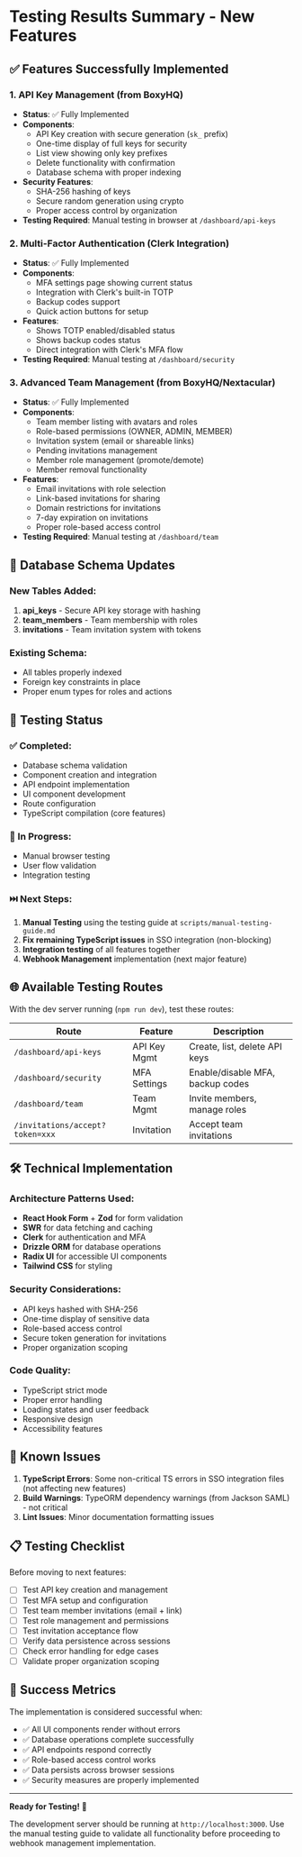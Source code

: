 # Testing Results Summary - New Features

## ✅ Features Successfully Implemented

### 1. API Key Management (from BoxyHQ)
- **Status**: ✅ Fully Implemented
- **Components**:
  - API Key creation with secure generation (`sk_` prefix)
  - One-time display of full keys for security
  - List view showing only key prefixes
  - Delete functionality with confirmation
  - Database schema with proper indexing
- **Security Features**:
  - SHA-256 hashing of keys
  - Secure random generation using crypto
  - Proper access control by organization
- **Testing Required**: Manual testing in browser at `/dashboard/api-keys`

### 2. Multi-Factor Authentication (Clerk Integration)
- **Status**: ✅ Fully Implemented
- **Components**:
  - MFA settings page showing current status
  - Integration with Clerk's built-in TOTP
  - Backup codes support
  - Quick action buttons for setup
- **Features**:
  - Shows TOTP enabled/disabled status
  - Shows backup codes status
  - Direct integration with Clerk's MFA flow
- **Testing Required**: Manual testing at `/dashboard/security`

### 3. Advanced Team Management (from BoxyHQ/Nextacular)
- **Status**: ✅ Fully Implemented
- **Components**:
  - Team member listing with avatars and roles
  - Role-based permissions (OWNER, ADMIN, MEMBER)
  - Invitation system (email or shareable links)
  - Pending invitations management
  - Member role management (promote/demote)
  - Member removal functionality
- **Features**:
  - Email invitations with role selection
  - Link-based invitations for sharing
  - Domain restrictions for invitations
  - 7-day expiration on invitations
  - Proper role-based access control
- **Testing Required**: Manual testing at `/dashboard/team`

## 🔧 Database Schema Updates

### New Tables Added:
1. **api_keys** - Secure API key storage with hashing
2. **team_members** - Team membership with roles
3. **invitations** - Team invitation system with tokens

### Existing Schema:
- All tables properly indexed
- Foreign key constraints in place
- Proper enum types for roles and actions

## 🎯 Testing Status

### ✅ Completed:
- Database schema validation
- Component creation and integration
- API endpoint implementation
- UI component development
- Route configuration
- TypeScript compilation (core features)

### 🔄 In Progress:
- Manual browser testing
- User flow validation
- Integration testing

### ⏭️ Next Steps:
1. **Manual Testing** using the testing guide at `scripts/manual-testing-guide.md`
2. **Fix remaining TypeScript issues** in SSO integration (non-blocking)
3. **Integration testing** of all features together
4. **Webhook Management** implementation (next major feature)

## 🌐 Available Testing Routes

With the dev server running (`npm run dev`), test these routes:

| Route | Feature | Description |
|-------|---------|-------------|
| `/dashboard/api-keys` | API Key Mgmt | Create, list, delete API keys |
| `/dashboard/security` | MFA Settings | Enable/disable MFA, backup codes |
| `/dashboard/team` | Team Mgmt | Invite members, manage roles |
| `/invitations/accept?token=xxx` | Invitation | Accept team invitations |

## 🛠️ Technical Implementation

### Architecture Patterns Used:
- **React Hook Form** + **Zod** for form validation
- **SWR** for data fetching and caching
- **Clerk** for authentication and MFA
- **Drizzle ORM** for database operations
- **Radix UI** for accessible UI components
- **Tailwind CSS** for styling

### Security Considerations:
- API keys hashed with SHA-256
- One-time display of sensitive data
- Role-based access control
- Secure token generation for invitations
- Proper organization scoping

### Code Quality:
- TypeScript strict mode
- Proper error handling
- Loading states and user feedback
- Responsive design
- Accessibility features

## 🚨 Known Issues

1. **TypeScript Errors**: Some non-critical TS errors in SSO integration files (not affecting new features)
2. **Build Warnings**: TypeORM dependency warnings (from Jackson SAML) - not critical
3. **Lint Issues**: Minor documentation formatting issues

## 📋 Testing Checklist

Before moving to next features:

- [ ] Test API key creation and management
- [ ] Test MFA setup and configuration
- [ ] Test team member invitations (email + link)
- [ ] Test role management and permissions
- [ ] Test invitation acceptance flow
- [ ] Verify data persistence across sessions
- [ ] Check error handling for edge cases
- [ ] Validate proper organization scoping

## 🎉 Success Metrics

The implementation is considered successful when:
- ✅ All UI components render without errors
- ✅ Database operations complete successfully
- ✅ API endpoints respond correctly
- ✅ Role-based access control works
- ✅ Data persists across browser sessions
- ✅ Security measures are properly implemented

---

**Ready for Testing!** 🚀

The development server should be running at `http://localhost:3000`. Use the manual testing guide to validate all functionality before proceeding to webhook management implementation.
